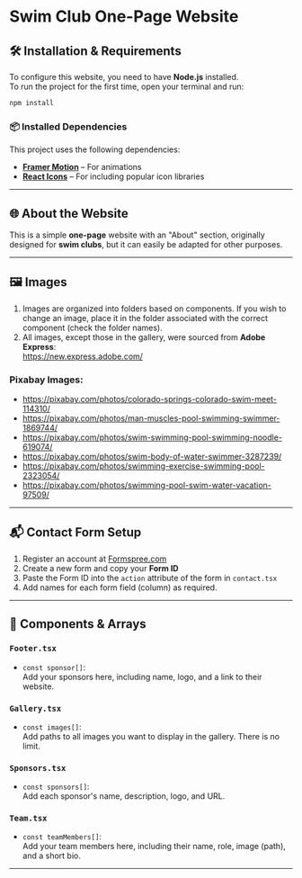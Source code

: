
# Swim Club One-Page Website

## 🛠️ Installation & Requirements

To configure this website, you need to have **Node.js** installed.  
To run the project for the first time, open your terminal and run:

```bash
npm install
```

### 📦 Installed Dependencies

This project uses the following dependencies:

- **[Framer Motion](https://www.framer.com/motion/)** – For animations  
- **[React Icons](https://react-icons.github.io/react-icons/)** – For including popular icon libraries

---

## 🌐 About the Website

This is a simple **one-page** website with an "About" section, originally designed for **swim clubs**, but it can easily be adapted for other purposes.

---

## 🖼️ Images

1. Images are organized into folders based on components. If you wish to change an image, place it in the folder associated with the correct component (check the folder names).
2. All images, except those in the gallery, were sourced from **Adobe Express**:  
   https://new.express.adobe.com/

### Pixabay Images:
- https://pixabay.com/photos/colorado-springs-colorado-swim-meet-114310/  
- https://pixabay.com/photos/man-muscles-pool-swimming-swimmer-1869744/  
- https://pixabay.com/photos/swim-swimming-pool-swimming-noodle-619074/  
- https://pixabay.com/photos/swim-body-of-water-swimmer-3287239/  
- https://pixabay.com/photos/swimming-exercise-swimming-pool-2323054/  
- https://pixabay.com/photos/swimming-pool-swim-water-vacation-97509/  

---

## 📬 Contact Form Setup

1. Register an account at [Formspree.com](https://formspree.com)  
2. Create a new form and copy your **Form ID**  
3. Paste the Form ID into the `action` attribute of the form in `contact.tsx`  
4. Add names for each form field (column) as required.

---

## 📁 Components & Arrays

### `Footer.tsx`
- `const sponsor[]`:  
  Add your sponsors here, including name, logo, and a link to their website.

### `Gallery.tsx`
- `const images[]`:  
  Add paths to all images you want to display in the gallery. There is no limit.

### `Sponsors.tsx`
- `const sponsors[]`:  
  Add each sponsor's name, description, logo, and URL.

### `Team.tsx`
- `const teamMembers[]`:  
  Add your team members here, including their name, role, image (path), and a short bio.

---
